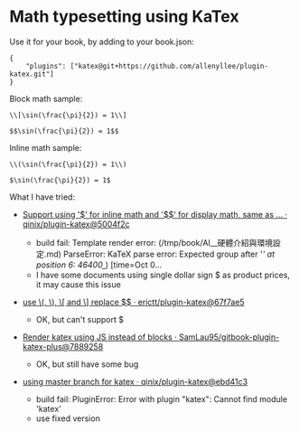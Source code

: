 Math typesetting using KaTex
==============

Use it for your book, by adding to your book.json:

```
{
    "plugins": ["katex@git+https://github.com/allenyllee/plugin-katex.git"]
}
```

Block math sample:

```
\\[\sin(\frac{\pi}{2}) = 1\\]
```

```
$$\sin(\frac{\pi}{2}) = 1$$
```

Inline math sample:

```
\\(\sin(\frac{\pi}{2}) = 1\\)
```

```
$\sin(\frac{\pi}{2}) = 1$
```


What I have tried:

- [Support using '\$' for inline math and '\$$' for display math, same as … · qinix/plugin-katex@5004f2c](https://github.com/qinix/plugin-katex/commit/5004f2c80e54f6a2543dd73c64ed946b2618bdb5)

    - build fail: Template render error: (/tmp/book/AI__硬體介紹與環境設定.md)  ParseError: KaTeX parse error: Expected group after '_' at position 6: 46400_̲_)  [time=Oct 0…
    - I have some documents using single dollar sign $ as product prices, it may cause this issue

- [use \\(, \\), \\[ and \\] replace $$ · erictt/plugin-katex@67f7ae5](https://github.com/erictt/plugin-katex/commit/67f7ae560210860f3fcadade0901e2f92c3dafe3)

    - OK, but can't support \$

- [Render katex using JS instead of blocks · SamLau95/gitbook-plugin-katex-plus@7889258](https://github.com/SamLau95/gitbook-plugin-katex-plus/commit/78892588d6142adf1fbe02a320aeeba9c6cede5e)

    - OK, but still have some bug

- [using master branch for katex · qinix/plugin-katex@ebd41c3](https://github.com/qinix/plugin-katex/commit/ebd41c31d36496cdf1820b3d19065277a17aa7fb)

    - build fail: PluginError: Error with plugin "katex": Cannot find module 'katex'
    - use fixed version
